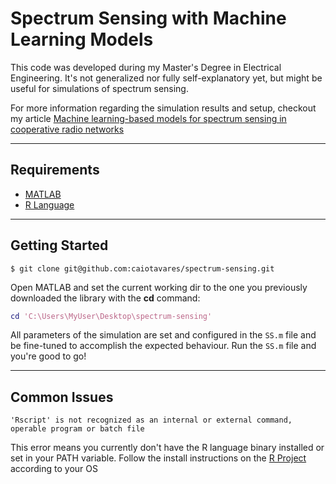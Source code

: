 # Spectrum Sensing with Machine Learning Models

This code was developed during my Master's Degree in Electrical Engineering.
It's not generalized nor fully self-explanatory yet, but might be useful for simulations of spectrum sensing.

For more information regarding the simulation results and setup, checkout my article [Machine learning-based models for spectrum sensing in cooperative radio networks](https://doi.org/10.1049/iet-com.2019.0941)

---
## Requirements

- [MATLAB](https://www.mathworks.com/products/matlab.html)
- [R Language](https://www.r-project.org/)

---
## Getting Started

```shell
$ git clone git@github.com:caiotavares/spectrum-sensing.git
```
Open MATLAB and set the current working dir to the one you previously downloaded the library with the **cd** command:

```matlab
cd 'C:\Users\MyUser\Desktop\spectrum-sensing'
```

All parameters of the simulation are set and configured in the `SS.m` file and be fine-tuned to accomplish the expected behaviour.
Run the `SS.m` file and you're good to go!

---
## Common Issues

```shell
'Rscript' is not recognized as an internal or external command, operable program or batch file
```

This error means you currently don't have the R language binary installed or set in your PATH variable. Follow the install instructions on the [R Project](https://cran.r-project.org/doc/FAQ/R-FAQ.html#How-can-R-be-installed_003f) according to your OS
